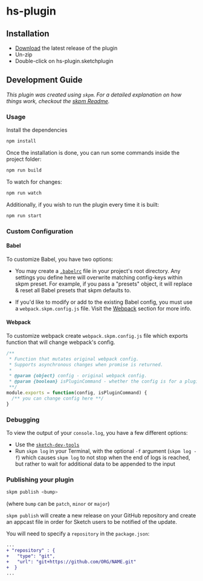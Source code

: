 # hs-plugin

## Installation

- [Download](../../releases/latest/download/hs-plugin.sketchplugin.zip) the latest release of the plugin
- Un-zip
- Double-click on hs-plugin.sketchplugin

## Development Guide

_This plugin was created using `skpm`. For a detailed explanation on how things work, checkout the [skpm Readme](https://github.com/skpm/skpm/blob/master/README.md)._

### Usage

Install the dependencies

```bash
npm install
```

Once the installation is done, you can run some commands inside the project folder:

```bash
npm run build
```

To watch for changes:

```bash
npm run watch
```

Additionally, if you wish to run the plugin every time it is built:

```bash
npm run start
```

### Custom Configuration

#### Babel

To customize Babel, you have two options:

- You may create a [`.babelrc`](https://babeljs.io/docs/usage/babelrc) file in your project's root directory. Any settings you define here will overwrite matching config-keys within skpm preset. For example, if you pass a "presets" object, it will replace & reset all Babel presets that skpm defaults to.

- If you'd like to modify or add to the existing Babel config, you must use a `webpack.skpm.config.js` file. Visit the [Webpack](#webpack) section for more info.

#### Webpack

To customize webpack create `webpack.skpm.config.js` file which exports function that will change webpack's config.

```js
/**
 * Function that mutates original webpack config.
 * Supports asynchronous changes when promise is returned.
 *
 * @param {object} config - original webpack config.
 * @param {boolean} isPluginCommand - whether the config is for a plugin command or a resource
 **/
module.exports = function(config, isPluginCommand) {
  /** you can change config here **/
}
```

### Debugging

To view the output of your `console.log`, you have a few different options:

- Use the [`sketch-dev-tools`](https://github.com/skpm/sketch-dev-tools)
- Run `skpm log` in your Terminal, with the optional `-f` argument (`skpm log -f`) which causes `skpm log` to not stop when the end of logs is reached, but rather to wait for additional data to be appended to the input

### Publishing your plugin

```bash
skpm publish <bump>
```

(where `bump` can be `patch`, `minor` or `major`)

`skpm publish` will create a new release on your GitHub repository and create an appcast file in order for Sketch users to be notified of the update.

You will need to specify a `repository` in the `package.json`:

```diff
...
+ "repository" : {
+   "type": "git",
+   "url": "git+https://github.com/ORG/NAME.git"
+  }
...
```
